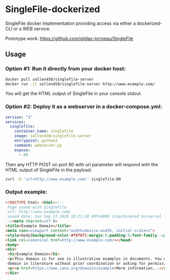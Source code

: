 # SingleFile-dockerized

SingleFile docker implementation providing access via either a dockerized-CLI or a WEB service.

Prototype work:
https://github.com/gildas-lormeau/SingleFile

## Usage

### Option #1: Run it directly from your docker host:

```bash
docker pull sallen450/singlefile-server
docker run -it sallen450/singlefile-server http://www.example.com/
```

You will get the HTML output of SingleFile in your console stdout.

### Option #2: Deploy it as a webserver in a docker-compose.yml:

```yaml
version: "3"
services:
  singlefile:
    container_name: singlefile
    image: sallen450/singlefile-server
    entrypoint: python3
    command: webserver.py
    expose:
      - 80
```

Then any HTTP POST on port 80 with url parameter will respond with the HTML output of SingleFile in the payload:

```bash
curl -d 'url=http://www.example.com/' singlefile:80
```

### Output example:

```html
<!DOCTYPE html> <html><!--
 Page saved with SingleFile
 url: http://www.example.com/
 saved date: Sun Sep 13 2020 18:21:28 GMT+0000 (Coordinated Universal Time)
--><meta charset=utf-8>
<title>Example Domain</title>
<meta name=viewport content="width=device-width, initial-scale=1">
<style>body{background-color:#f0f0f2;margin:0;padding:0;font-family:-apple-system,system-ui,BlinkMacSystemFont,"Segoe UI","Open Sans","Helvetica Neue",Helvetica,Arial,sans-serif}div{width:600px;margin:5em auto;padding:2em;background-color:#fdfdff;border-radius:0.5em;box-shadow:2px 3px 7px 2px rgba(0,0,0,0.02)}a:link,a:visited{color:#38488f;text-decoration:none}@media (max-width:700px){div{margin:0 auto;width:auto}}</style>
<link rel=canonical href=http://www.example.com/></head>
<body>
<div>
 <h1>Example Domain</h1>
 <p>This domain is for use in illustrative examples in documents. You may use this
 domain in literature without prior coordination or asking for permission.</p>
 <p><a href=https://www.iana.org/domains/example>More information...</a></p>
</div>
```
